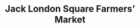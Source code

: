 ---
title: Jack London Square Farmers’ Market
description: ''
image: ''
suite_number: ''
street: Jack London Square
county: ''
city: Oakland
state: CA
zipcode:
country: USA
map_link: https://maps.google.com/maps?q=Jack%20London%20Square,%20Oakland
operating_hours:
    - 'Mon - Fri: 11AM - 10PM'
    - 'Sat - Sun: 1PM - 12PM'
available: true
order: 4
---